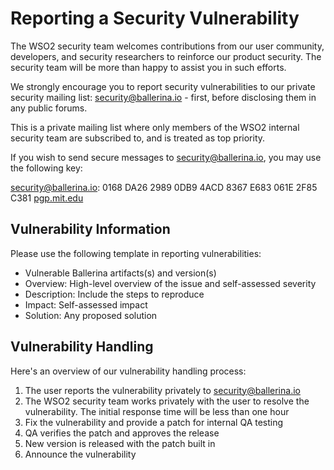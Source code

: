 # Reporting a Security Vulnerability

The WSO2 security team welcomes contributions from our user community, developers, and security researchers to reinforce our product security. The security team will be more than happy to assist you in such efforts.

We strongly encourage you to report security vulnerabilities to our private security mailing list: [security@ballerina.io](mailto:security@ballerina.io) - first, before disclosing them in any public forums.

This is a private mailing list where only members of the WSO2 internal security team are subscribed to, and is treated as top priority.

If you wish to send secure messages to [security@ballerina.io](mailto:security@ballerina.io), you may use the following key:

security@ballerina.io: 0168 DA26 2989 0DB9 4ACD  8367 E683 061E 2F85 C381 [pgp.mit.edu](https://pgp.surfnet.nl/pks/lookup?op=vindex&fingerprint=on&search=0xE683061E2F85C381)

## Vulnerability Information

Please use the following template in reporting vulnerabilities:

- Vulnerable Ballerina artifacts(s) and version(s)
- Overview: High-level overview of the issue and self-assessed severity
- Description: Include the steps to reproduce
- Impact: Self-assessed impact
- Solution: Any proposed solution

## Vulnerability Handling

Here's an overview of our vulnerability handling process:

1. The user reports the vulnerability privately to [security@ballerina.io](mailto:security@ballerina.io)
2. The WSO2 security team works privately with the user to resolve the vulnerability. The initial response time will be less than one hour
3. Fix the vulnerability and provide a patch for internal QA testing
4. QA verifies the patch and approves the release
5. New version is released with the patch built in
6. Announce the vulnerability
